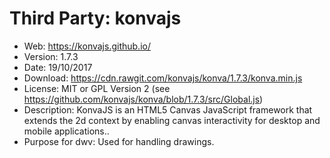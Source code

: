Third Party: konvajs
======================

* Web: https://konvajs.github.io/
* Version: 1.7.3
* Date: 19/10/2017
* Download: https://cdn.rawgit.com/konvajs/konva/1.7.3/konva.min.js
* License: MIT or GPL Version 2 (see https://github.com/konvajs/konva/blob/1.7.3/src/Global.js)
* Description: KonvaJS is an HTML5 Canvas JavaScript framework that extends the 2d context by enabling canvas interactivity for desktop and mobile applications..
* Purpose for dwv: Used for handling drawings.
